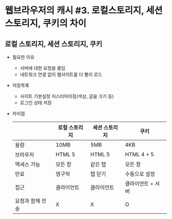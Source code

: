 # 웹브라우저의 캐시 #3. 로컬스토리지, 세션스토리지, 쿠키의 차이

## 로컬 스토리지, 세션 스토리지, 쿠키

- 필요한 이유
    - 서버에 대한 요청을 줄임
    - 네트워크 연결 없이 웹사이트를 더 빨리 로드
- 저장목록
    - 사이트 기본설정 커스터마이징(색상, 글꼴 크기 등)
    - 로그인 상태 저장
- 차이점

  |           | 로컬 스토리지 | 세션 스토리지 | 쿠키         |
  |-----------|---------|---------|------------|
  | 용량        | 10MB    | 5MB     | 4KB        |
  | 브라우저      | HTML 5  | HTML 5  | HTML 4 + 5 |
  | 액세스 가능    | 모든 창    | 같은 탭    | 모든 창       |
  | 만료        | 영구적     | 탭 닫기    | 수동으로 설정    |
  | 접근        | 클라이언트   | 클라이언트   | 클라이언트 + 서버 |
  | 요청과 함께 전송 | X       | X       | O          |